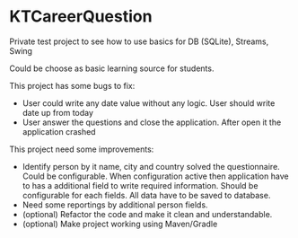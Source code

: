# KTCareerQuestion
Private test project to see how to use basics for DB (SQLite), Streams, Swing

Could be choose as basic learning source for students.

This project has some bugs to fix:
* User could write any date value without any logic. User should write date up from today
* User answer the questions and close the application. After open it the application crashed

This project need some improvements:
* Identify person by it name, city and country solved the questionnaire. Could be configurable. When configuration active then application have to has a additional field to write required information. Should be configurable for each fields. All data have to be saved to database.
* Need some reportings by additional person fields.
* (optional) Refactor the code and make it clean and understandable.
* (optional) Make project working using Maven/Gradle
